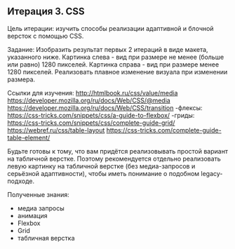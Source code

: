 ## Итерация 3. CSS

Цель итерации:
изучить способы реализации адаптивной и блочной версток с помощью CSS.

Задание:
Изобразить результат первых 2 итераций в виде макета, указанного ниже.
Картинка слева - вид при размере не менее (больше или равно) 1280 пикселей.
Картинка справа - вид при размере менее 1280 пикселей.
Реализовать плавное изменение визуала при изменении размера.

Ссылки для изучения:
http://htmlbook.ru/css/value/media
https://developer.mozilla.org/ru/docs/Web/CSS/@media
https://developer.mozilla.org/ru/docs/Web/CSS/transition
-флексы: https://css-tricks.com/snippets/css/a-guide-to-flexbox/
-гриды: https://css-tricks.com/snippets/css/complete-guide-grid/
https://webref.ru/css/table-layout
https://css-tricks.com/complete-guide-table-element/

Будьте готовы к тому, что вам придётся реализовывать простой вариант на табличной верстке. Поэтому рекомендуется отдельно реализовать левую картинку на табличной верстке (без медиа-запросов и серьёзной адаптивности), чтобы иметь понимание о подобном legacy-подходе.

Полученные знания:
- медиа запросы
- анимация
- Flexbox
- Grid
- табличная верстка 
